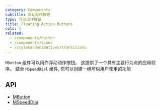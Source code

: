 ```yaml
---
category: Components
subtitle: 浮动动作按钮
type: 浮动动作按钮
title: Floating Action Buttons
cols: 1
related:
  - /components/button
  - /components/icons
  - /stylesandanimations/transitions
---
```


`MButton` 组件可以用作浮动动作按钮。 这提供了一个具有主要行为点的应用程序。 结合 `MSpeedDial` 组件, 您可以创建一组可供用户使用的功能

## API

- [MButton](/api/MButton)
- [MSpeedDial](/api/MSpeedDial)
